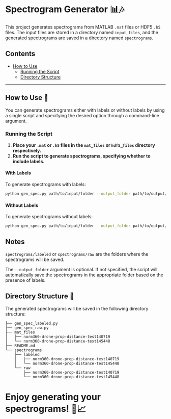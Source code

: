 # Spectrogram Generator 📊🎶

This project generates spectrograms from MATLAB `.mat` files or HDF5 `.h5` files. The input files are stored in a directory named `input_files`, and the generated spectrograms are saved in a directory named `spectrograms`.

## Contents

- [How to Use](#how-to-use)
  - [Running the Script](#running-the-script)
  - [Directory Structure](#directory-structure)

---

## How to Use 🚀

You can generate spectrograms either with labels or without labels by using a single script and specifying the desired option through a command-line argument.

### Running the Script

1. **Place your `.mat` or `.h5` files in the `mat_files` or `hdf5_files` directory respectively.**
2. **Run the script to generate spectrograms, specifying whether to include labels.**

#### With Labels

To generate spectrograms with labels:

```bash
python gen_spec.py path/to/input/folder --output_folder path/to/output/folder --with_labels
```
#### Without Labels

To generate spectrograms without labels:

```bash
python gen_spec.py path/to/input/folder --output_folder path/to/output/folder
```

## Notes

`spectrograms/labeled` or `spectrograms/raw` are the folders where the spectrograms will be saved.

The `--output_folder` argument is optional. If not specified, the script will automatically save the spectrograms in the appropriate folder based on the presence of labels.

## Directory Structure 📁

The generated spectrograms will be saved in the following directory structure:

```
├── gen_spec_labeled.py
├── gen_spec_raw.py
├── mat_files
│   ├── norm360-drone-prop-distance-test140719
│   └── norm360-drone-prop-distance-test145448
├── README.md
└── spectrograms
    ├── labeled
    │   ├── norm360-drone-prop-distance-test140719
    │   └── norm360-drone-prop-distance-test145448
    └── raw
        ├── norm360-drone-prop-distance-test140719
        └── norm360-drone-prop-distance-test145448
```


# Enjoy generating your spectrograms! 🎉📈
